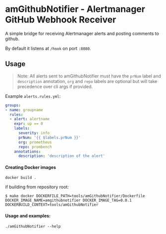 # amGithubNotifier - Alertmanager GitHub Webhook Receiver

A simple bridge for receiving Alertmanager alerts and posting comments to github.

By default it listens at `/hook` on port `:8080`.

## Usage

> Note: All alerts sent to amGithubNotifier must have the `prNum` label and `description` annotation, `org` and `repo` labels are optional but will take precedence over cli args if provided.

Example `alerts.rules.yml`:
```yaml
groups:
- name: groupname
  rules:
  - alert: alertname
    expr: up == 0
    labels:
      severity: info
      prNum: '{{ $labels.prNum }}'
      org: prometheus
      repo: prombench
    annotations:
      description: 'description of the alert'
```
#### Creating Docker images
```
docker build .
```
if building from repository root:
```
$ make docker DOCKERFILE_PATH=tools/amGithubNotifier/Dockerfile DOCKER_IMAGE_NAME=amgithubnotifier DOCKER_IMAGE_TAG=0.0.1 DOCKERBUILD_CONTEXT=tools/amGithubNotifier
```

#### Usage and examples:
```
./amGithubNotifier --help
```
